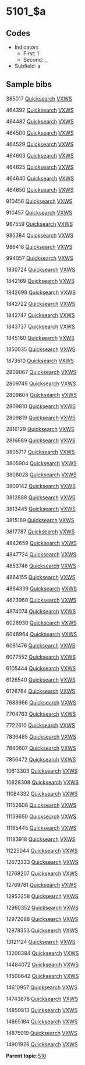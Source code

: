# 5101\_$a

## Codes

-   Indicators
    -   First: 1
    -   Second: \_
-   Subfield: a

## Sample bibs

385017 [Quicksearch](https://search.library.yale.edu/catalog/385017) [VXWS](http://prodorbis.library.yale.edu:7014/vxws/GetHoldingsService?bibId=385017)

464392 [Quicksearch](https://search.library.yale.edu/catalog/464392) [VXWS](http://prodorbis.library.yale.edu:7014/vxws/GetHoldingsService?bibId=464392)

464482 [Quicksearch](https://search.library.yale.edu/catalog/464482) [VXWS](http://prodorbis.library.yale.edu:7014/vxws/GetHoldingsService?bibId=464482)

464500 [Quicksearch](https://search.library.yale.edu/catalog/464500) [VXWS](http://prodorbis.library.yale.edu:7014/vxws/GetHoldingsService?bibId=464500)

464529 [Quicksearch](https://search.library.yale.edu/catalog/464529) [VXWS](http://prodorbis.library.yale.edu:7014/vxws/GetHoldingsService?bibId=464529)

464603 [Quicksearch](https://search.library.yale.edu/catalog/464603) [VXWS](http://prodorbis.library.yale.edu:7014/vxws/GetHoldingsService?bibId=464603)

464625 [Quicksearch](https://search.library.yale.edu/catalog/464625) [VXWS](http://prodorbis.library.yale.edu:7014/vxws/GetHoldingsService?bibId=464625)

464640 [Quicksearch](https://search.library.yale.edu/catalog/464640) [VXWS](http://prodorbis.library.yale.edu:7014/vxws/GetHoldingsService?bibId=464640)

464650 [Quicksearch](https://search.library.yale.edu/catalog/464650) [VXWS](http://prodorbis.library.yale.edu:7014/vxws/GetHoldingsService?bibId=464650)

910456 [Quicksearch](https://search.library.yale.edu/catalog/910456) [VXWS](http://prodorbis.library.yale.edu:7014/vxws/GetHoldingsService?bibId=910456)

910457 [Quicksearch](https://search.library.yale.edu/catalog/910457) [VXWS](http://prodorbis.library.yale.edu:7014/vxws/GetHoldingsService?bibId=910457)

967559 [Quicksearch](https://search.library.yale.edu/catalog/967559) [VXWS](http://prodorbis.library.yale.edu:7014/vxws/GetHoldingsService?bibId=967559)

985384 [Quicksearch](https://search.library.yale.edu/catalog/985384) [VXWS](http://prodorbis.library.yale.edu:7014/vxws/GetHoldingsService?bibId=985384)

986418 [Quicksearch](https://search.library.yale.edu/catalog/986418) [VXWS](http://prodorbis.library.yale.edu:7014/vxws/GetHoldingsService?bibId=986418)

994057 [Quicksearch](https://search.library.yale.edu/catalog/994057) [VXWS](http://prodorbis.library.yale.edu:7014/vxws/GetHoldingsService?bibId=994057)

1830724 [Quicksearch](https://search.library.yale.edu/catalog/1830724) [VXWS](http://prodorbis.library.yale.edu:7014/vxws/GetHoldingsService?bibId=1830724)

1842169 [Quicksearch](https://search.library.yale.edu/catalog/1842169) [VXWS](http://prodorbis.library.yale.edu:7014/vxws/GetHoldingsService?bibId=1842169)

1842698 [Quicksearch](https://search.library.yale.edu/catalog/1842698) [VXWS](http://prodorbis.library.yale.edu:7014/vxws/GetHoldingsService?bibId=1842698)

1842722 [Quicksearch](https://search.library.yale.edu/catalog/1842722) [VXWS](http://prodorbis.library.yale.edu:7014/vxws/GetHoldingsService?bibId=1842722)

1842747 [Quicksearch](https://search.library.yale.edu/catalog/1842747) [VXWS](http://prodorbis.library.yale.edu:7014/vxws/GetHoldingsService?bibId=1842747)

1843737 [Quicksearch](https://search.library.yale.edu/catalog/1843737) [VXWS](http://prodorbis.library.yale.edu:7014/vxws/GetHoldingsService?bibId=1843737)

1845160 [Quicksearch](https://search.library.yale.edu/catalog/1845160) [VXWS](http://prodorbis.library.yale.edu:7014/vxws/GetHoldingsService?bibId=1845160)

1850035 [Quicksearch](https://search.library.yale.edu/catalog/1850035) [VXWS](http://prodorbis.library.yale.edu:7014/vxws/GetHoldingsService?bibId=1850035)

1873510 [Quicksearch](https://search.library.yale.edu/catalog/1873510) [VXWS](http://prodorbis.library.yale.edu:7014/vxws/GetHoldingsService?bibId=1873510)

2809067 [Quicksearch](https://search.library.yale.edu/catalog/2809067) [VXWS](http://prodorbis.library.yale.edu:7014/vxws/GetHoldingsService?bibId=2809067)

2809749 [Quicksearch](https://search.library.yale.edu/catalog/2809749) [VXWS](http://prodorbis.library.yale.edu:7014/vxws/GetHoldingsService?bibId=2809749)

2809804 [Quicksearch](https://search.library.yale.edu/catalog/2809804) [VXWS](http://prodorbis.library.yale.edu:7014/vxws/GetHoldingsService?bibId=2809804)

2809810 [Quicksearch](https://search.library.yale.edu/catalog/2809810) [VXWS](http://prodorbis.library.yale.edu:7014/vxws/GetHoldingsService?bibId=2809810)

2809819 [Quicksearch](https://search.library.yale.edu/catalog/2809819) [VXWS](http://prodorbis.library.yale.edu:7014/vxws/GetHoldingsService?bibId=2809819)

2816129 [Quicksearch](https://search.library.yale.edu/catalog/2816129) [VXWS](http://prodorbis.library.yale.edu:7014/vxws/GetHoldingsService?bibId=2816129)

2816689 [Quicksearch](https://search.library.yale.edu/catalog/2816689) [VXWS](http://prodorbis.library.yale.edu:7014/vxws/GetHoldingsService?bibId=2816689)

3805717 [Quicksearch](https://search.library.yale.edu/catalog/3805717) [VXWS](http://prodorbis.library.yale.edu:7014/vxws/GetHoldingsService?bibId=3805717)

3805904 [Quicksearch](https://search.library.yale.edu/catalog/3805904) [VXWS](http://prodorbis.library.yale.edu:7014/vxws/GetHoldingsService?bibId=3805904)

3808028 [Quicksearch](https://search.library.yale.edu/catalog/3808028) [VXWS](http://prodorbis.library.yale.edu:7014/vxws/GetHoldingsService?bibId=3808028)

3809142 [Quicksearch](https://search.library.yale.edu/catalog/3809142) [VXWS](http://prodorbis.library.yale.edu:7014/vxws/GetHoldingsService?bibId=3809142)

3812888 [Quicksearch](https://search.library.yale.edu/catalog/3812888) [VXWS](http://prodorbis.library.yale.edu:7014/vxws/GetHoldingsService?bibId=3812888)

3813445 [Quicksearch](https://search.library.yale.edu/catalog/3813445) [VXWS](http://prodorbis.library.yale.edu:7014/vxws/GetHoldingsService?bibId=3813445)

3815169 [Quicksearch](https://search.library.yale.edu/catalog/3815169) [VXWS](http://prodorbis.library.yale.edu:7014/vxws/GetHoldingsService?bibId=3815169)

3817787 [Quicksearch](https://search.library.yale.edu/catalog/3817787) [VXWS](http://prodorbis.library.yale.edu:7014/vxws/GetHoldingsService?bibId=3817787)

4842659 [Quicksearch](https://search.library.yale.edu/catalog/4842659) [VXWS](http://prodorbis.library.yale.edu:7014/vxws/GetHoldingsService?bibId=4842659)

4847724 [Quicksearch](https://search.library.yale.edu/catalog/4847724) [VXWS](http://prodorbis.library.yale.edu:7014/vxws/GetHoldingsService?bibId=4847724)

4853746 [Quicksearch](https://search.library.yale.edu/catalog/4853746) [VXWS](http://prodorbis.library.yale.edu:7014/vxws/GetHoldingsService?bibId=4853746)

4864155 [Quicksearch](https://search.library.yale.edu/catalog/4864155) [VXWS](http://prodorbis.library.yale.edu:7014/vxws/GetHoldingsService?bibId=4864155)

4864339 [Quicksearch](https://search.library.yale.edu/catalog/4864339) [VXWS](http://prodorbis.library.yale.edu:7014/vxws/GetHoldingsService?bibId=4864339)

4873960 [Quicksearch](https://search.library.yale.edu/catalog/4873960) [VXWS](http://prodorbis.library.yale.edu:7014/vxws/GetHoldingsService?bibId=4873960)

4874074 [Quicksearch](https://search.library.yale.edu/catalog/4874074) [VXWS](http://prodorbis.library.yale.edu:7014/vxws/GetHoldingsService?bibId=4874074)

6026930 [Quicksearch](https://search.library.yale.edu/catalog/6026930) [VXWS](http://prodorbis.library.yale.edu:7014/vxws/GetHoldingsService?bibId=6026930)

6048964 [Quicksearch](https://search.library.yale.edu/catalog/6048964) [VXWS](http://prodorbis.library.yale.edu:7014/vxws/GetHoldingsService?bibId=6048964)

6061476 [Quicksearch](https://search.library.yale.edu/catalog/6061476) [VXWS](http://prodorbis.library.yale.edu:7014/vxws/GetHoldingsService?bibId=6061476)

6077552 [Quicksearch](https://search.library.yale.edu/catalog/6077552) [VXWS](http://prodorbis.library.yale.edu:7014/vxws/GetHoldingsService?bibId=6077552)

6105444 [Quicksearch](https://search.library.yale.edu/catalog/6105444) [VXWS](http://prodorbis.library.yale.edu:7014/vxws/GetHoldingsService?bibId=6105444)

6126540 [Quicksearch](https://search.library.yale.edu/catalog/6126540) [VXWS](http://prodorbis.library.yale.edu:7014/vxws/GetHoldingsService?bibId=6126540)

6126764 [Quicksearch](https://search.library.yale.edu/catalog/6126764) [VXWS](http://prodorbis.library.yale.edu:7014/vxws/GetHoldingsService?bibId=6126764)

7688966 [Quicksearch](https://search.library.yale.edu/catalog/7688966) [VXWS](http://prodorbis.library.yale.edu:7014/vxws/GetHoldingsService?bibId=7688966)

7704763 [Quicksearch](https://search.library.yale.edu/catalog/7704763) [VXWS](http://prodorbis.library.yale.edu:7014/vxws/GetHoldingsService?bibId=7704763)

7722610 [Quicksearch](https://search.library.yale.edu/catalog/7722610) [VXWS](http://prodorbis.library.yale.edu:7014/vxws/GetHoldingsService?bibId=7722610)

7836485 [Quicksearch](https://search.library.yale.edu/catalog/7836485) [VXWS](http://prodorbis.library.yale.edu:7014/vxws/GetHoldingsService?bibId=7836485)

7840607 [Quicksearch](https://search.library.yale.edu/catalog/7840607) [VXWS](http://prodorbis.library.yale.edu:7014/vxws/GetHoldingsService?bibId=7840607)

7856472 [Quicksearch](https://search.library.yale.edu/catalog/7856472) [VXWS](http://prodorbis.library.yale.edu:7014/vxws/GetHoldingsService?bibId=7856472)

10613303 [Quicksearch](https://search.library.yale.edu/catalog/10613303) [VXWS](http://prodorbis.library.yale.edu:7014/vxws/GetHoldingsService?bibId=10613303)

10828308 [Quicksearch](https://search.library.yale.edu/catalog/10828308) [VXWS](http://prodorbis.library.yale.edu:7014/vxws/GetHoldingsService?bibId=10828308)

11084332 [Quicksearch](https://search.library.yale.edu/catalog/11084332) [VXWS](http://prodorbis.library.yale.edu:7014/vxws/GetHoldingsService?bibId=11084332)

11152608 [Quicksearch](https://search.library.yale.edu/catalog/11152608) [VXWS](http://prodorbis.library.yale.edu:7014/vxws/GetHoldingsService?bibId=11152608)

11159650 [Quicksearch](https://search.library.yale.edu/catalog/11159650) [VXWS](http://prodorbis.library.yale.edu:7014/vxws/GetHoldingsService?bibId=11159650)

11165445 [Quicksearch](https://search.library.yale.edu/catalog/11165445) [VXWS](http://prodorbis.library.yale.edu:7014/vxws/GetHoldingsService?bibId=11165445)

11183918 [Quicksearch](https://search.library.yale.edu/catalog/11183918) [VXWS](http://prodorbis.library.yale.edu:7014/vxws/GetHoldingsService?bibId=11183918)

11225044 [Quicksearch](https://search.library.yale.edu/catalog/11225044) [VXWS](http://prodorbis.library.yale.edu:7014/vxws/GetHoldingsService?bibId=11225044)

12672333 [Quicksearch](https://search.library.yale.edu/catalog/12672333) [VXWS](http://prodorbis.library.yale.edu:7014/vxws/GetHoldingsService?bibId=12672333)

12768207 [Quicksearch](https://search.library.yale.edu/catalog/12768207) [VXWS](http://prodorbis.library.yale.edu:7014/vxws/GetHoldingsService?bibId=12768207)

12769781 [Quicksearch](https://search.library.yale.edu/catalog/12769781) [VXWS](http://prodorbis.library.yale.edu:7014/vxws/GetHoldingsService?bibId=12769781)

12953258 [Quicksearch](https://search.library.yale.edu/catalog/12953258) [VXWS](http://prodorbis.library.yale.edu:7014/vxws/GetHoldingsService?bibId=12953258)

12960352 [Quicksearch](https://search.library.yale.edu/catalog/12960352) [VXWS](http://prodorbis.library.yale.edu:7014/vxws/GetHoldingsService?bibId=12960352)

12972088 [Quicksearch](https://search.library.yale.edu/catalog/12972088) [VXWS](http://prodorbis.library.yale.edu:7014/vxws/GetHoldingsService?bibId=12972088)

12978353 [Quicksearch](https://search.library.yale.edu/catalog/12978353) [VXWS](http://prodorbis.library.yale.edu:7014/vxws/GetHoldingsService?bibId=12978353)

13121124 [Quicksearch](https://search.library.yale.edu/catalog/13121124) [VXWS](http://prodorbis.library.yale.edu:7014/vxws/GetHoldingsService?bibId=13121124)

13200384 [Quicksearch](https://search.library.yale.edu/catalog/13200384) [VXWS](http://prodorbis.library.yale.edu:7014/vxws/GetHoldingsService?bibId=13200384)

14484072 [Quicksearch](https://search.library.yale.edu/catalog/14484072) [VXWS](http://prodorbis.library.yale.edu:7014/vxws/GetHoldingsService?bibId=14484072)

14508642 [Quicksearch](https://search.library.yale.edu/catalog/14508642) [VXWS](http://prodorbis.library.yale.edu:7014/vxws/GetHoldingsService?bibId=14508642)

14610957 [Quicksearch](https://search.library.yale.edu/catalog/14610957) [VXWS](http://prodorbis.library.yale.edu:7014/vxws/GetHoldingsService?bibId=14610957)

14743878 [Quicksearch](https://search.library.yale.edu/catalog/14743878) [VXWS](http://prodorbis.library.yale.edu:7014/vxws/GetHoldingsService?bibId=14743878)

14850813 [Quicksearch](https://search.library.yale.edu/catalog/14850813) [VXWS](http://prodorbis.library.yale.edu:7014/vxws/GetHoldingsService?bibId=14850813)

14865184 [Quicksearch](https://search.library.yale.edu/catalog/14865184) [VXWS](http://prodorbis.library.yale.edu:7014/vxws/GetHoldingsService?bibId=14865184)

14875919 [Quicksearch](https://search.library.yale.edu/catalog/14875919) [VXWS](http://prodorbis.library.yale.edu:7014/vxws/GetHoldingsService?bibId=14875919)

14901928 [Quicksearch](https://search.library.yale.edu/catalog/14901928) [VXWS](http://prodorbis.library.yale.edu:7014/vxws/GetHoldingsService?bibId=14901928)

**Parent topic:**[510](../../tags/510/510.md)

